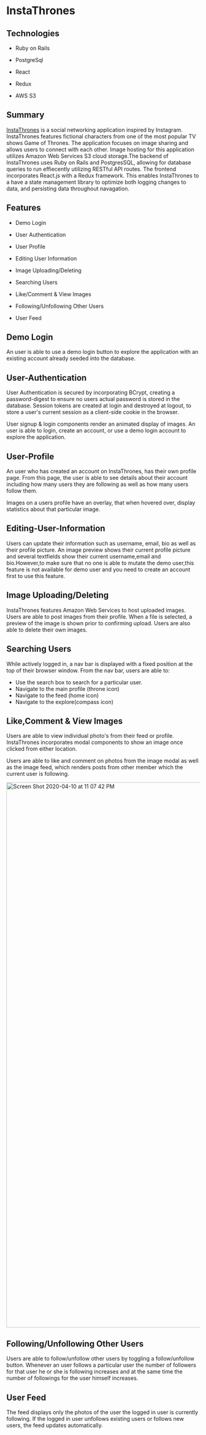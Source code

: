 # InstaThrones


## Technologies 

* Ruby on Rails

* PostgreSql

* React

* Redux

* AWS S3


## Summary
 [InstaThrones](https://instathrones.herokuapp.com/#/login) is a social networking application inspired by Instagram. InstaThrones features fictional characters from one of the most popular TV shows Game of Thrones. The application focuses on image sharing and allows users to connect with each other.
 Image hosting for this application utilizes Amazon Web Services S3 cloud storage.The backend of InstaThrones uses Ruby on Rails and PostgresSQL, allowing for database queries to run effiecently utilizing RESTful API routes. The frontend incorporates React.js with a Redux framework. This enables InstaThrones to a have a state management library to optimize both logging changes to data, and persisting data throughout navagation.
 
 ## Features 
 
* Demo Login
 
* User Authentication

* User Profile

* Editing User Information

* Image Uploading/Deleting

* Searching Users

* Like/Comment & View Images

* Following/Unfollowing Other Users
 
* User Feed

## Demo Login
  An user is able to use a demo login button to explore the application with an existing account already seeded into the database.

## User-Authentication

User Authentication is secured by incorporating BCrypt, creating a password-digest to ensure no users actual password is stored in the database. Session tokens are created at login and destroyed at logout, to store a user's current session as a client-side cookie in the browser.

User signup & login components render an animated display of images. An user is able to login, create an account, or use a demo login account to explore the application.  

## User-Profile

 An  user who has created an account on InstaThrones, has their own profile page. From this page, the user is able to see details about their account including how many users they are following as well as how many users follow them.

Images on a users profile have an overlay, that when hovered over, display statistics about that particular image.

## Editing-User-Information

Users can update their information such as username, email, bio as well as their profile picture. An image preview shows their current profile picture and several textfields show their current username,email and bio.However,to make sure that no one is able to mutate the demo user,this feature is not available for demo user and you need to create an account first to use this feature.

## Image Uploading/Deleting

InstaThrones features Amazon Web Services to host uploaded images. Users are able to post images from their profile. When a file is selected, a preview of the image is shown prior to confirming upload. Users are also able to delete their own images.

## Searching Users 

 While actively logged in, a nav bar is displayed with a fixed position at the top of their browser window. From the nav bar, users are able to:
   - Use the search box to search for a particular user.
   - Navigate to the main profile (throne icon)
   - Navigate to the feed (home icon)
   - Navigate to the explore(compass icon)


## Like,Comment & View Images

 Users are able to view individual photo's from their feed or profile. InstaThrones incorporates modal components to show an image once clicked from either location.

Users are able to like and comment on photos from the image modal as well as the image feed, which renders posts from other member  which the current user is following.  

<img width="1420" alt="Screen Shot 2020-04-10 at 11 07 42 PM" src="https://user-images.githubusercontent.com/53314634/79033949-73f9c300-7b80-11ea-81e1-575ec3f5b149.png">



## Following/Unfollowing Other Users 

Users are able to follow/unfollow other users by toggling a follow/unfollow button. Whenever an user follows a particular user the number of followers for that user he or she is following increases and at the same time the number of followings for the user himself increases.

## User Feed 

The feed displays only the photos of the user the logged in user is currently following. If the logged in user unfollows existing users or follows new users, the feed updates automatically.


